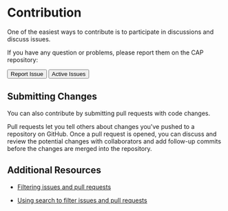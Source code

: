 # Contribution

One of the easiest ways to contribute is to participate in discussions and discuss issues. 

If you have any question or problems, please report them on the CAP repository:

<a href="https://github.com/dotnetcore/cap/issues/new"><button data-md-color-primary="purple"><i class="fa fa-github fa-2x"></i> Report Issue</button></a>
<a href="https://github.com/dotnetcore/cap/issues"><button data-md-color-primary="purple" type="submit"> Active Issues <i class="fa fa-github fa-2x"></i></button></a>

## Submitting Changes

You can also contribute by submitting pull requests with code changes.

>
Pull requests let you tell others about changes you've pushed to a repository on GitHub. Once a pull request is opened, you can discuss and review the potential changes with collaborators and add follow-up commits before the changes are merged into the repository.

## Additional Resources

* [Filtering issues and pull requests](https://help.github.com/articles/filtering-issues-and-pull-requests/)

* [Using search to filter issues and pull requests](https://help.github.com/articles/using-search-to-filter-issues-and-pull-requests/)